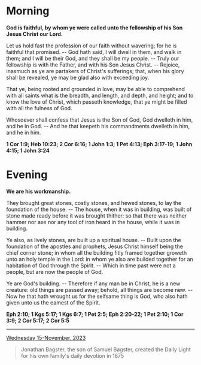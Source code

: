 # Morning

**God is faithful, by whom ye were called unto the fellowship of his Son Jesus Christ our Lord.**
 
Let us hold fast the profession of our faith without wavering; for he is faithful that promised. -- God hath said, I will dwell in them, and walk in them; and I will be their God, and they shall be my people. -- Truly our fellowship is with the Father, and with his Son Jesus Christ. -- Rejoice, inasmuch as ye are partakers of Christ's sufferings; that, when his glory shall be revealed, ye may be glad also with exceeding joy.
 
That ye, being rooted and grounded in love, may be able to comprehend with all saints what is the breadth, and length, and depth, and height; and to know the love of Christ, which passeth knowledge, that ye might be filled with all the fulness of God.
 
Whosoever shall confess that Jesus is the Son of God, God dwelleth in him, and he in God. -- And he that keepeth his commandments dwelleth in him, and he in him.  

**1 Cor 1:9; Heb 10:23; 2 Cor 6:16; 1 John 1:3; 1 Pet 4:13; Eph 3:17-19; 1 John 4:15; 1 John 3:24**

# Evening

**We are his workmanship.**
 
They brought great stones, costly stones, and hewed stones, to lay the foundation of the house. -- The house, when it was in building, was built of stone made ready before it was brought thither: so that there was neither hammer nor axe nor any tool of iron heard in the house, while it was in building.
 
Ye also, as lively stones, are built up a spiritual house. -- Built upon the foundation of the apostles and prophets, Jesus Christ himself being the chief corner stone; in whom all the building fitly framed together groweth unto an holy temple in the Lord: in whom ye also are builded together for an habitation of God through the Spirit. -- Which in time past were not a people, but are now the people of God.
 
Ye are God's building. -- Therefore if any man be in Christ, he is a new creature: old things are passed away; behold, all things are become new. -- Now he that hath wrought us for the selfsame thing is God, who also hath given unto us the eamest of the Spirit.  

**Eph 2:10; 1 Kgs 5:17; 1 Kgs 6:7; 1 Pet 2:5; Eph 2:20-22; 1 Pet 2:10; 1 Cor 3:9; 2 Cor 5:17; 2 Cor 5:5**

---

[Wednesday 15-November, 2023](https://t.me/s/daily_light)

> Jonathan Bagster, the son of Samuel Bagster, created the Daily Light for his own family's daily devotion in 1875

